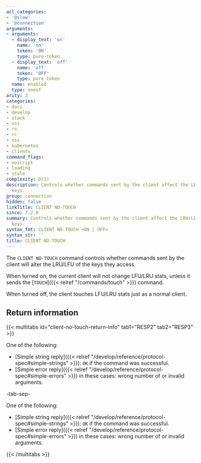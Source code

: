 ```yaml
---
acl_categories:
- '@slow'
- '@connection'
arguments:
- arguments:
  - display_text: 'on'
    name: 'on'
    token: 'ON'
    type: pure-token
  - display_text: 'off'
    name: 'off'
    token: 'OFF'
    type: pure-token
  name: enabled
  type: oneof
arity: 3
categories:
- docs
- develop
- stack
- oss
- rs
- rc
- oss
- kubernetes
- clients
command_flags:
- noscript
- loading
- stale
complexity: O(1)
description: Controls whether commands sent by the client affect the LRU/LFU of accessed
  keys.
group: connection
hidden: false
linkTitle: CLIENT NO-TOUCH
since: 7.2.0
summary: Controls whether commands sent by the client affect the LRU/LFU of accessed
  keys.
syntax_fmt: CLIENT NO-TOUCH <ON | OFF>
syntax_str: ''
title: CLIENT NO-TOUCH
---
```

The `CLIENT NO-TOUCH` command controls whether commands sent by the client will alter the LRU/LFU of the keys they access.

When turned on, the current client will not change LFU/LRU stats, unless it sends the [`TOUCH`]({{< relref "/commands/touch" >}}) command.

When turned off, the client touches LFU/LRU stats just as a normal client.

## Return information

{{< multitabs id="client-no-touch-return-info"
    tab1="RESP2"
    tab2="RESP3" >}}

One of the following:

* [Simple string reply]({{< relref "/develop/reference/protocol-spec#simple-strings" >}}): `OK` if the command was successful.
* [Simple error reply]({{< relref "/develop/reference/protocol-spec#simple-errors" >}}) in these cases: wrong number of or invalid arguments.

-tab-sep-

One of the following:

* [Simple string reply]({{< relref "/develop/reference/protocol-spec#simple-strings" >}}): `OK` if the command was successful.
* [Simple error reply]({{< relref "/develop/reference/protocol-spec#simple-errors" >}}) in these cases: wrong number of or invalid arguments.

{{< /multitabs >}}

